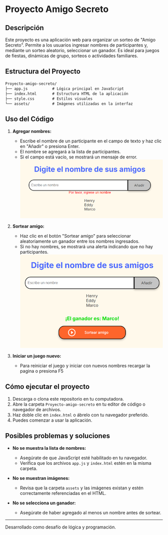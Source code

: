 # Proyecto Amigo Secreto

## Descripción
Este proyecto es una aplicación web para organizar un sorteo de "Amigo Secreto". Permite a los usuarios ingresar nombres de participantes y, mediante un sorteo aleatorio, seleccionar un ganador. Es ideal para juegos de fiestas, dinámicas de grupo, sorteos o actividades familiares.

## Estructura del Proyecto

```
Proyecto-amigo-secreto/
├── app.js           # Lógica principal en JavaScript
├── index.html       # Estructura HTML de la aplicación
├── style.css        # Estilos visuales
└── assets/          # Imágenes utilizadas en la interfaz
```

## Uso del Código

1. **Agregar nombres:**
   - Escribe el nombre de un participante en el campo de texto y haz clic en "Añadir" o presiona Enter.
   - El nombre se agregará a la lista de participantes.
   - Si el campo está vacío, se mostrará un mensaje de error.
 ![Logo Amigo Secreto](assets/image1.png)

2. **Sortear amigo:**
   - Haz clic en el botón "Sortear amigo" para seleccionar aleatoriamente un ganador entre los nombres ingresados.
   - Si no hay nombres, se mostrará una alerta indicando que no hay participantes.
![Logo Amigo Secreto](assets/image2.png)
3. **Iniciar un juego nuevo:**
    - Para reiniciar el juego y iniciar con nuevos nombres recargar la pagina o presiona F5

## Cómo ejecutar el proyecto

1. Descarga o clona este repositorio en tu computadora.
2. Abre la carpeta `Proyecto-amigo-secreto` en tu editor de código o navegador de archivos.
3. Haz doble clic en `index.html` o ábrelo con tu navegador preferido.
4. Puedes comenzar a usar la aplicación.

## Posibles problemas y soluciones

- **No se muestra la lista de nombres:**
  - Asegúrate de que JavaScript esté habilitado en tu navegador.
  - Verifica que los archivos `app.js` y `index.html` estén en la misma carpeta.

- **No se muestran imágenes:**
  - Revisa que la carpeta `assets` y las imágenes existan y estén correctamente referenciadas en el HTML.

- **No se selecciona un ganador:**
  - Asegúrate de haber agregado al menos un nombre antes de sortear.

---
Desarrollado como desafío de lógica y programación.
